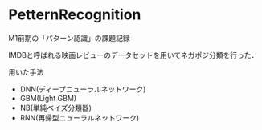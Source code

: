 # PetternRecognition
M1前期の「パターン認識」の課題記録

IMDBと呼ばれる映画レビューのデータセットを用いてネガポジ分類を行った．

用いた手法

 - DNN(ディープニューラルネットワーク)
 - GBM(Light GBM)
 - NB(単純ベイズ分類器)
 - RNN(再帰型ニューラルネットワーク)
